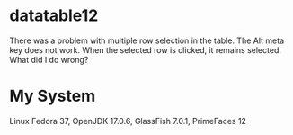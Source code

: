 # datatable12

There was a problem with multiple row selection in the table.
The Alt meta key does not work.
When the selected row is clicked, it remains selected.
What did I do wrong?

# My System
Linux Fedora 37,
OpenJDK 17.0.6,
GlassFish 7.0.1,
PrimeFaces 12
